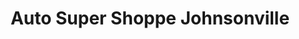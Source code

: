 ---
title: "Auto Super Shoppe Johnsonville"
url: /johnsonville/auto-super-shoppe-johnsonville/
shop: car repair
---